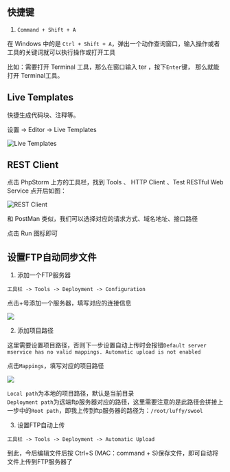 ## 快捷键

1. `Command + Shift + A`

在 Windows 中的是 `Ctrl + Shift + A`，弹出一个动作查询窗口，输入操作或者工具的关键词就可以执行操作或打开工具

比如：需要打开 Terminal 工具，那么在窗口输入 ter ，按下`Enter`键，
那么就能打开 Terminal工具。

## Live Templates

快捷生成代码块、注释等。

设置 -> Editor -> Live Templates

![Live Templates](//cdn.jsdelivr.net/gh/lufeidot/notes@master/docs/images/phpstorm/LiveTemplates.png)

## REST Client

点击 PhpStorm 上方的工具栏，找到 Tools 、 HTTP Client 、Test RESTful Web Service 点开后如图：

![REST Client](//cdn.jsdelivr.net/gh/lufeidot/notes@master/docs/images/phpstorm/rest-client.png)

和 PostMan 类似，我们可以选择对应的请求方式、域名地址、接口路径

点击 Run 图标即可

## 设置FTP自动同步文件

1. 添加一个FTP服务器

`工具栏 -> Tools -> Deployment -> Configuration`

点击+号添加一个服务器，填写对应的连接信息

![](//cdn.jsdelivr.net/gh/lufeidot/notes@master/docs/images/phpstorm/add-ftp-server.png)

2. 添加项目路径

这里需要设置项目路径，否则下一步设置自动上传时会报错`Default server mservice has no valid mappings. Automatic upload is not enabled`

点击`Mappings`，填写对应的项目路径

![](//cdn.jsdelivr.net/gh/lufeidot/notes@master/docs/images/phpstorm/add-ftp-mappings.png)

`Local path`为本地的项目路径，默认是当前目录  
`Deployment path`为远端ftp服务器对应的路径，这里需要注意的是此路径会拼接上一步中的`Root path`，即我上传到ftp服务器的路径为：`/root/luffy/swool`

3. 设置FTP自动上传

`工具栏 -> Tools -> Deployment -> Automatic Upload`

到此，今后编辑文件后按 Ctrl+S (MAC：command + S)保存文件，即可自动将文件上传到FTP服务器了